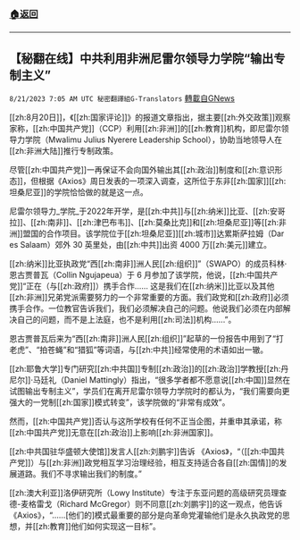 ###  [:house:返回](README.md)
---


## 【秘翻在线】中共利用非洲尼雷尔领导力学院“输出专制主义”
`8/21/2023 7:05 AM UTC 秘密翻譯組G-Translators` [轉載自GNews](https://gnews.org/articles/1577499)

[[zh:8月20日]]，《[[zh:国家评论]]》的报道文章指出，据主要[[zh:外交政策]]观察家称，[[zh:中国共产党]]（CCP）利用[[zh:非洲]]的[[zh:教育]]机构，即尼雷尔领导力学院（Mwalimu Julius Nyerere Leadership School），协助当地领导人在[[zh:非洲大陆]]推行专制政策。

尽管[[zh:中国共产党]]一再保证不会向国外输出其[[zh:政治]]制度和[[zh:意识形态]]，但根据《Axios》周日发表的一项深入调查，这所位于东非[[zh:国家]][[zh:坦桑尼亚]]的学院恰恰做的就是这一点。

尼雷尔领导力_学院_于2022年开学，是[[zh:中共]]与[[zh:纳米]]比亚、[[zh:安哥拉]]、[[zh:南非]]、[[zh:津巴布韦]]、[[zh:莫桑比克]]和[[zh:坦桑尼亚]]等[[zh:非洲]]盟国的合作项目。该学院位于[[zh:坦桑尼亚]][[zh:城市]]达累斯萨拉姆（Dar es Salaam）郊外 30 英里处，由[[zh:中共]]出资 4000 万[[zh:美元]]建立。

[[zh:纳米]]比亚执政党“西[[zh:南非]]洲人民[[zh:组织]]”（SWAPO）的成员科林·恩古贾普瓦（Collin Ngujapeua）于 6 月参加了该学院，他说，[[zh:中国共产党]]“正在（与[[zh:政府]]）携手合作...... 这是我们在[[zh:纳米]]比亚以及其他[[zh:非洲]]兄弟党派需要努力的一个非常重要的方面。我们政党和[[zh:政府]]必须携手合作。一位教官告诉我们，我们必须解决自己的问题。他说我们必须在内部解决自己的问题，而不是上法庭，也不是利用[[zh:司法]]机构......”。

恩古贾普瓦后来为“西[[zh:南非]]洲人民[[zh:组织]]”起草的一份报告中用到了“打老虎”、“拍苍蝇”和“猎狐”等词语，与[[zh:中共]]经常使用的术语如出一辙。

[[zh:耶鲁大学]]专门研究[[zh:中共国]]专制[[zh:政治]]的[[zh:政治]]学教授[[zh:丹尼尔]]·马廷礼（Daniel Mattingly）指出，“很多学者都不愿意说[[zh:中国]]显然在试图输出专制主义”，学员们在离开尼雷尔领导力学院时的都认为，“我们需要向更强大的一党制[[zh:国家]]模式转变”，该学院做的“非常有成效”。

然而，[[zh:中国共产党]]否认与这所学校有任何不正当企图，并重申其承诺，称[[zh:中国共产党]]无意在[[zh:政治]]上影响[[zh:非洲国家]]。

[[zh:中共国驻华盛顿大使馆]]发言人[[zh:刘鹏宇]]告诉 《Axios》，“（[[zh:中国共产党]]）与[[zh:非洲]]政党相互学习治理经验，相互支持适合各自[[zh:国情]]的发展道路。我们不寻求输出我们的制度。”

[[zh:澳大利亚]]洛伊研究所（Lowy Institute）专注于东亚问题的高级研究员理查德\-麦格雷戈（Richard McGregor）则不同意[[zh:刘鹏宇]]的这一观点，他告诉《Axios》，“......\[他们的\]模式最重要的部分是向革命党灌输他们是永久执政党的思想，并[[zh:教育]]他们如何实现这一目标”。
